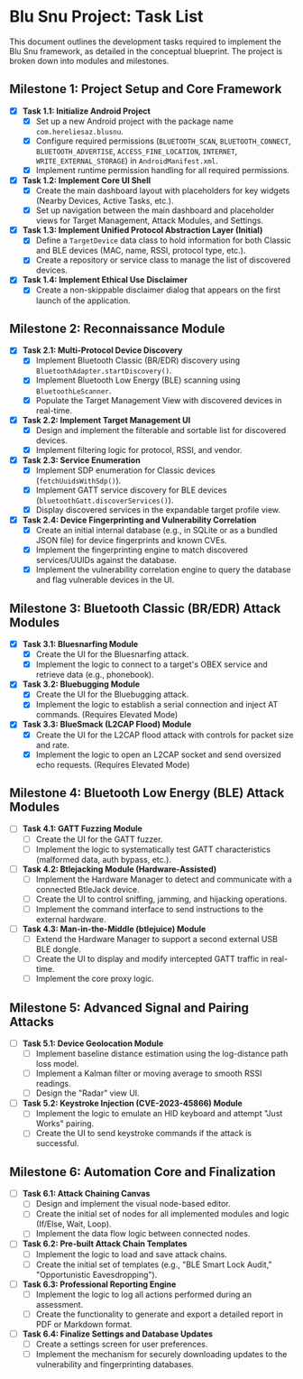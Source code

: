 # Blu Snu Project: Task List

This document outlines the development tasks required to implement the Blu Snu framework, as detailed in the conceptual blueprint. The project is broken down into modules and milestones.

## Milestone 1: Project Setup and Core Framework

-   [X] **Task 1.1: Initialize Android Project**
    -   [X] Set up a new Android project with the package name `com.hereliesaz.blusnu`.
    -   [X] Configure required permissions (`BLUETOOTH_SCAN`, `BLUETOOTH_CONNECT`, `BLUETOOTH_ADVERTISE`, `ACCESS_FINE_LOCATION`, `INTERNET`, `WRITE_EXTERNAL_STORAGE`) in `AndroidManifest.xml`.
    -   [X] Implement runtime permission handling for all required permissions.
-   [X] **Task 1.2: Implement Core UI Shell**
    -   [X] Create the main dashboard layout with placeholders for key widgets (Nearby Devices, Active Tasks, etc.).
    -   [X] Set up navigation between the main dashboard and placeholder views for Target Management, Attack Modules, and Settings.
-   [X] **Task 1.3: Implement Unified Protocol Abstraction Layer (Initial)**
    -   [X] Define a `TargetDevice` data class to hold information for both Classic and BLE devices (MAC, name, RSSI, protocol type, etc.).
    -   [X] Create a repository or service class to manage the list of discovered devices.
-   [X] **Task 1.4: Implement Ethical Use Disclaimer**
    -   [X] Create a non-skippable disclaimer dialog that appears on the first launch of the application.

## Milestone 2: Reconnaissance Module

-   [X] **Task 2.1: Multi-Protocol Device Discovery**
    -   [X] Implement Bluetooth Classic (BR/EDR) discovery using `BluetoothAdapter.startDiscovery()`.
    -   [X] Implement Bluetooth Low Energy (BLE) scanning using `BluetoothLeScanner`.
    -   [X] Populate the Target Management View with discovered devices in real-time.
-   [X] **Task 2.2: Implement Target Management UI**
    -   [X] Design and implement the filterable and sortable list for discovered devices.
    -   [X] Implement filtering logic for protocol, RSSI, and vendor.
-   [X] **Task 2.3: Service Enumeration**
    -   [X] Implement SDP enumeration for Classic devices (`fetchUuidsWithSdp()`).
    -   [X] Implement GATT service discovery for BLE devices (`bluetoothGatt.discoverServices()`).
    -   [X] Display discovered services in the expandable target profile view.
-   [X] **Task 2.4: Device Fingerprinting and Vulnerability Correlation**
    -   [X] Create an initial internal database (e.g., in SQLite or as a bundled JSON file) for device fingerprints and known CVEs.
    -   [X] Implement the fingerprinting engine to match discovered services/UUIDs against the database.
    -   [X] Implement the vulnerability correlation engine to query the database and flag vulnerable devices in the UI.

## Milestone 3: Bluetooth Classic (BR/EDR) Attack Modules

-   [X] **Task 3.1: Bluesnarfing Module**
    -   [X] Create the UI for the Bluesnarfing attack.
    -   [X] Implement the logic to connect to a target's OBEX service and retrieve data (e.g., phonebook).
-   [X] **Task 3.2: Bluebugging Module**
    -   [X] Create the UI for the Bluebugging attack.
    -   [X] Implement the logic to establish a serial connection and inject AT commands. (Requires Elevated Mode)
-   [X] **Task 3.3: BlueSmack (L2CAP Flood) Module**
    -   [X] Create the UI for the L2CAP flood attack with controls for packet size and rate.
    -   [X] Implement the logic to open an L2CAP socket and send oversized echo requests. (Requires Elevated Mode)

## Milestone 4: Bluetooth Low Energy (BLE) Attack Modules

-   [ ] **Task 4.1: GATT Fuzzing Module**
    -   [ ] Create the UI for the GATT fuzzer.
    -   [ ] Implement the logic to systematically test GATT characteristics (malformed data, auth bypass, etc.).
-   [ ] **Task 4.2: Btlejacking Module (Hardware-Assisted)**
    -   [ ] Implement the Hardware Manager to detect and communicate with a connected BtleJack device.
    -   [ ] Create the UI to control sniffing, jamming, and hijacking operations.
    -   [ ] Implement the command interface to send instructions to the external hardware.
-   [ ] **Task 4.3: Man-in-the-Middle (btlejuice) Module**
    -   [ ] Extend the Hardware Manager to support a second external USB BLE dongle.
    -   [ ] Create the UI to display and modify intercepted GATT traffic in real-time.
    -   [ ] Implement the core proxy logic.

## Milestone 5: Advanced Signal and Pairing Attacks

-   [ ] **Task 5.1: Device Geolocation Module**
    -   [ ] Implement baseline distance estimation using the log-distance path loss model.
    -   [ ] Implement a Kalman filter or moving average to smooth RSSI readings.
    -   [ ] Design the "Radar" view UI.
-   [ ] **Task 5.2: Keystroke Injection (CVE-2023-45866) Module**
    -   [ ] Implement the logic to emulate an HID keyboard and attempt "Just Works" pairing.
    -   [ ] Create the UI to send keystroke commands if the attack is successful.

## Milestone 6: Automation Core and Finalization

-   [ ] **Task 6.1: Attack Chaining Canvas**
    -   [ ] Design and implement the visual node-based editor.
    -   [ ] Create the initial set of nodes for all implemented modules and logic (If/Else, Wait, Loop).
    -   [ ] Implement the data flow logic between connected nodes.
-   [ ] **Task 6.2: Pre-built Attack Chain Templates**
    -   [ ] Implement the logic to load and save attack chains.
    -   [ ] Create the initial set of templates (e.g., "BLE Smart Lock Audit," "Opportunistic Eavesdropping").
-   [ ] **Task 6.3: Professional Reporting Engine**
    -   [ ] Implement the logic to log all actions performed during an assessment.
    -   [ ] Create the functionality to generate and export a detailed report in PDF or Markdown format.
-   [ ] **Task 6.4: Finalize Settings and Database Updates**
    -   [ ] Create a settings screen for user preferences.
    -   [ ] Implement the mechanism for securely downloading updates to the vulnerability and fingerprinting databases.
